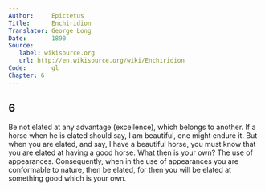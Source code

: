 ```yaml
---
Author:     Epictetus  
Title:      Enchiridion  
Translator: George Long  
Date:       1890  
Source:
   label: wikisource.org
   url: http://en.wikisource.org/wiki/Enchiridion
Code:       gl  
Chapter: 6
---
```

##  6

Be not elated at any advantage (excellence), which belongs to another. If a
horse when he is elated should say, I am beautiful, one might endure it. But
when you are elated, and say, I have a beautiful horse, you must know that you
are elated at having a good horse. What then is your own? The use of
appearances. Consequently, when in the use of appearances you are conformable
to nature, then be elated, for then you will be elated at something good which
is your own.



